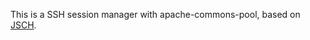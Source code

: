 This is a SSH session manager with apache-commons-pool, based on [JSCH](http://www.jcraft.com/jsch/).
